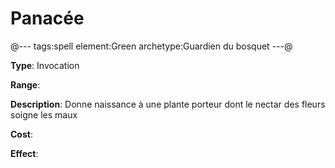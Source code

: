 # Panacée

@---
tags:spell
element:Green
archetype:Guardien du bosquet
---@

**Type**:
Invocation

**Range**:

**Description**:
Donne naissance à une plante porteur dont le nectar des fleurs soigne les maux

**Cost**:

**Effect**:
